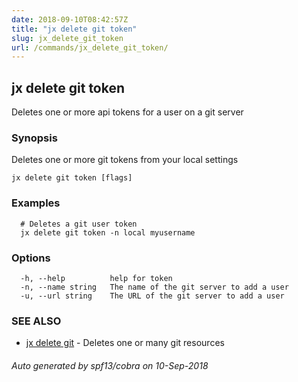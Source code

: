 ```yaml
---
date: 2018-09-10T08:42:57Z
title: "jx delete git token"
slug: jx_delete_git_token
url: /commands/jx_delete_git_token/
---
```

## jx delete git token

Deletes one or more api tokens for a user on a git server

### Synopsis

Deletes one or more git tokens from your local settings

```
jx delete git token [flags]
```

### Examples

```
  # Deletes a git user token
  jx delete git token -n local myusername
```

### Options

```
  -h, --help          help for token
  -n, --name string   The name of the git server to add a user
  -u, --url string    The URL of the git server to add a user
```

### SEE ALSO

* [jx delete git](/commands/jx_delete_git/)	 - Deletes one or many git resources

###### Auto generated by spf13/cobra on 10-Sep-2018
